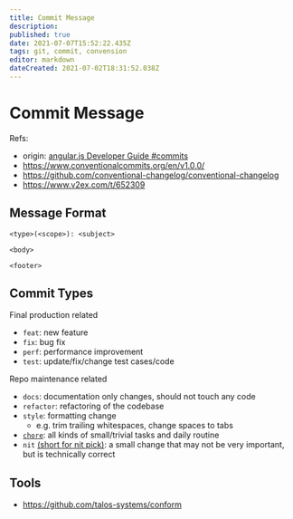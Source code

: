 ```yaml
---
title: Commit Message
description: 
published: true
date: 2021-07-07T15:52:22.435Z
tags: git, commit, convension
editor: markdown
dateCreated: 2021-07-02T18:31:52.038Z
---
```


# Commit Message

Refs:
- origin: [angular.js Developer Guide #commits](https://github.com/angular/angular.js/blob/master/DEVELOPERS.md#commits)
- https://www.conventionalcommits.org/en/v1.0.0/
- https://github.com/conventional-changelog/conventional-changelog
- https://www.v2ex.com/t/652309

## Message Format

```
<type>(<scope>): <subject>

<body>

<footer>
```

## Commit Types

Final production related

- `feat`: new feature
- `fix`: bug fix
- `perf`: performance improvement
- `test`: update/fix/change test cases/code

Repo maintenance related

- `docs`: documentation only changes, should not touch any code
- `refactor`: refactoring of the codebase
- `style`: formatting change
  - e.g. trim trailing whitespaces, change spaces to tabs
- [`chore`](https://www.merriam-webster.com/dictionary/chore): all kinds of small/trivial tasks and daily routine
- `nit` [(short for nit pick)](https://en.wikipedia.org/wiki/Nitpicking): a small change that may not be very important, but is technically correct

## Tools

- https://github.com/talos-systems/conform
